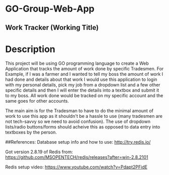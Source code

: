 # GO-Group-Web-App

## Work Tracker (Working Title)

# Description
This project will be using GO programming language to create a Web Application that tracks the amount of work done by specific Tradesmen. For Example, if I was a farmer and I wanted to tell my boss the amount of work I had done and details about that work I would use this application to login with my personal details, pick my job from a dropdown list and a few other specific details and then I will enter the details into a textbox and submit it to my boss. All work done would be tracked on my specific account and the same goes for other accounts.

The main aim is for the Tradesman to have to do the minimal amount of work to use this app as it shouldn't be a hassle to use (many tradesmen are not tech-savvy so we need to avoid confusion). The use of dropdown lists/radio buttons/forms should acheive this as opposed to data entry into textboxes by the person.





##References:
Database setup info and how to use: http://try.redis.io/ 

Got version 2.8.19 of Redis from: https://github.com/MSOPENTECH/redis/releases?after=win-2.8.2101

Redis setup video: https://www.youtube.com/watch?v=Pdapt2PFidE

